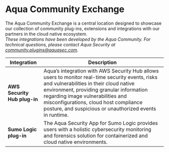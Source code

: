 # Aqua Community Exchange
The Aqua Community Exchange is a central location designed to showcase our collection of community plug-ins, extensions and integrations with our partners in the cloud native ecosystem.  
_These integrations have been developed by the Aqua Community. For technical questions, please contact Aqua Security at community.plugins@aquasec.com._

|Integration|Description|
|-----------|-----------|
|**AWS Security Hub plug-in**| Aqua’s integration with AWS Security Hub allows users to monitor real-time security events, risks and vulnerabilities in their cloud native environment, providing granular information regarding image vulnerabilities and misconfigurations, cloud host compliance posture, and suspicious or unauthorized events in runtime.|
|**Sumo Logic plug-in**| The Aqua Security App for Sumo Logic provides users with a holistic cybersecurity monitoring and forensics solution for containerized and cloud native environments.|

